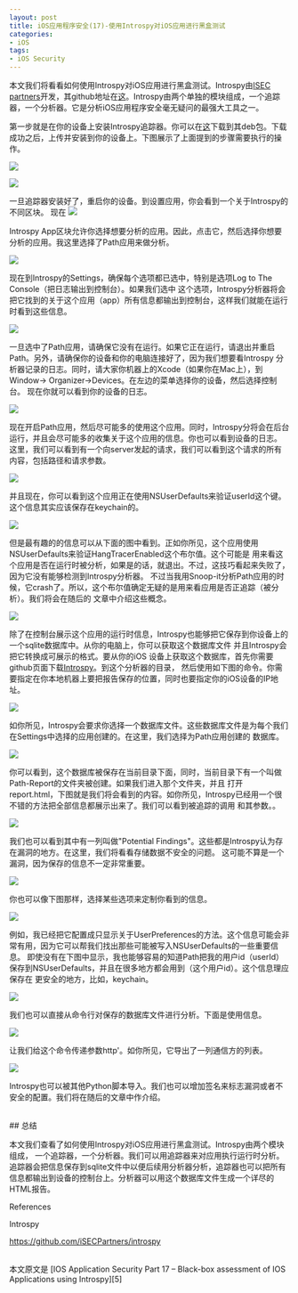 ```yaml
---
layout: post  
title: iOS应用程序安全(17)-使用Introspy对iOS应用进行黑盒测试 
categories:  
- iOS  
tags:    
- iOS Security
---   
```




本文我们将看看如何使用Introspy对iOS应用进行黑盒测试。Introspy由[ISEC partners][1]开发，其github地址在[这][2]。Introspy由两个单独的模块组成，一个追踪器，一个分析器。它是分析iOS应用程序安全毫无疑问的最强大工具之一。

第一步就是在你的设备上安装Introspy追踪器。你可以在[这][3]下载到其deb包。下载成功之后，上传并安装到你的设备上。下图展示了上面提到的步骤需要执行的操作。

![](http://resources.infosecinstitute.com/wp-content/uploads/091713_1309_IOSApplicat1.png)

![](http://resources.infosecinstitute.com/wp-content/uploads/091713_1309_IOSApplicat2.png)

一旦追踪器安装好了，重启你的设备。到设置应用，你会看到一个关于Introspy的不同区块。
现在
![](http://resources.infosecinstitute.com/wp-content/uploads/091713_1309_IOSApplicat3.png)

Introspy App区块允许你选择想要分析的应用。因此，点击它，然后选择你想要分析的应用。我这里选择了Path应用来做分析。

![](http://resources.infosecinstitute.com/wp-content/uploads/091713_1309_IOSApplicat4.png)


现在到Introspy的Settings，确保每个选项都已选中，特别是选项Log to The Console（把日志输出到控制台）。如果我们选中
这个选项，Introspy分析器将会把它找到的关于这个应用（app）所有信息都输出到控制台，这样我们就能在运行时看到这些信息。


![](http://resources.infosecinstitute.com/wp-content/uploads/091713_1309_IOSApplicat5.png)

一旦选中了Path应用，请确保它没有在运行。如果它正在运行，请退出并重启Path。另外，请确保你的设备和你的电脑连接好了，因为我们想要看Introspy
分析器记录的日志。同时，请大家你机器上的Xcode（如果你在Mac上），到Window-> Organizer->Devices。在左边的菜单选择你的设备，然后选择控制台。
现在你就可以看到你的设备的日志。

![](http://resources.infosecinstitute.com/wp-content/uploads/091713_1309_IOSApplicat6.png)

现在开启Path应用，然后尽可能多的使用这个应用。同时，Introspy分将会在后台运行，并且会尽可能多的收集关于这个应用的信息。你也可以看到设备的日志。
这里，我们可以看到有一个向server发起的请求，我们可以看到这个请求的所有内容，包括路径和请求参数。

![](http://resources.infosecinstitute.com/wp-content/uploads/091713_1309_IOSApplicat7.png)

并且现在，你可以看到这个应用正在使用NSUserDefaults来验证userId这个键。这个信息其实应该保存在keychain的。

![](http://resources.infosecinstitute.com/wp-content/uploads/091713_1309_IOSApplicat8.png)

但是最有趣的的信息可以从下面的图中看到。正如你所见，这个应用使用NSUserDefaults来验证HangTracerEnabled这个布尔值。这个可能是
用来看这个应用是否在运行时被分析，如果是的话，就退出。不过，这技巧看起来失败了，因为它没有能够检测到Introspy分析器。
不过当我用Snoop-it分析Path应用的时候，它crash了。所以，这个布尔值确定无疑的是用来看应用是否正追踪（被分析）。我们将会在随后的
文章中介绍这些概念。

![](http://resources.infosecinstitute.com/wp-content/uploads/091713_1309_IOSApplicat9.png)

除了在控制台展示这个应用的运行时信息，Introspy也能够把它保存到你设备上的一个sqlite数据库中。从你的电脑上，你可以获取这个数据库文件
并且Introspy会把它转换成可展示的格式。要从你的iOS 设备上获取这个数据库，首先你需要github页面下载[Introspy][4]。到这个分析器的目录，
然后使用如下图的命令。你需要指定在你本地机器上要把报告保存的位置，同时也要指定你的iOS设备的IP地址。


![](http://resources.infosecinstitute.com/wp-content/uploads/091713_1309_IOSApplicat9.png)


如你所见，Introspy会要求你选择一个数据库文件。这些数据库文件是为每个我们在Settings中选择的应用创建的。在这里，我们选择为Path应用创建的
数据库。

![](http://resources.infosecinstitute.com/wp-content/uploads/091713_1309_IOSApplicat10.png)

你可以看到，这个数据库被保存在当前目录下面，同时，当前目录下有一个叫做Path-Report的文件夹被创建。如果我们进入那个文件夹，并且
打开report.html，下图就是我们将会看到的内容。如你所见，Introspy已经用一个很不错的方法把全部信息都展示出来了。我们可以看到被追踪的调用
和其参数。。


![](http://resources.infosecinstitute.com/wp-content/uploads/091713_1309_IOSApplicat12.png)







我们也可以看到其中有一列叫做"Potential Findings"。这些都是Introspy认为存在漏洞的地方。在这里，我们将看看存储数据不安全的问题。
这可能不算是一个漏洞，因为保存的信息不一定非常重要。

![](http://resources.infosecinstitute.com/wp-content/uploads/091713_1309_IOSApplicat13.png)

你也可以像下图那样，选择某些选项来定制你看到的信息。

![](http://resources.infosecinstitute.com/wp-content/uploads/091713_1309_IOSApplicat14.png)

例如，我已经把它配置成只显示关于UserPreferences的方法。这个信息可能会非常有用，因为它可以帮我们找出那些可能被写入NSUserDefaults的一些重要信息。
即使没有在下图中显示，我也能够容易的知道Path把我的用户id（userId）保存到NSUserDefaults，并且在很多地方都会用到（这个用户id）。这个信息理应保存在
更安全的地方，比如，keychain。

![](http://resources.infosecinstitute.com/wp-content/uploads/091713_1309_IOSApplicat15.png)

我们也可以直接从命令行对保存的数据库文件进行分析。下面是使用信息。

![](http://resources.infosecinstitute.com/wp-content/uploads/091713_1309_IOSApplicat16.png)

让我们给这个命令传递参数http'。如你所见，它导出了一列通信方的列表。

![](http://resources.infosecinstitute.com/wp-content/uploads/091713_1309_IOSApplicat17.png)


Introspy也可以被其他Python脚本导入。我们也可以增加签名来标志漏洞或者不安全的配置。我们将在随后的文章中作介绍。


<br>
## 总结


本文我们查看了如何使用Introspy对iOS应用进行黑盒测试。Introspy由两个模块组成，
一个追踪器，一个分析器。我们可以用追踪器来对应用执行运行时分析。追踪器会把信息保存到sqlite文件中以便后续用分析器分析，追踪器也可以把所有信息都输出到设备的控制台上。分析器可以用这个数据库文件生成一个详尽的HTML报告。



References

Introspy

https://github.com/iSECPartners/introspy


 <br/>
本文原文是 [IOS Application Security Part 17 – Black-box assessment of IOS Applications using Introspy][5]


[1]:https://www.isecpartners.com/
[2]:https://github.com/iSECPartners/introspy
[3]:https://www.dropbox.com/s/z5cwqk5wti3zsvd/com.isecpartners.introspy-v0.3-iOS_6.1.deb?dl=1
[4]:https://github.com/iSECPartners/introspy/archive/master.zip
[5]:http://resources.infosecinstitute.com/ios-app-security-part-17-black-box-assess-ios-apps-using-introspy/

